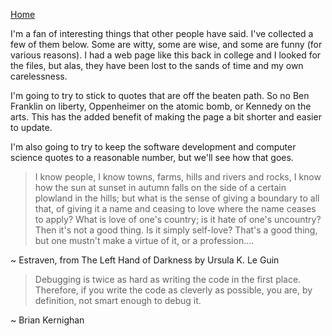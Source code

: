 [Home](index.html)

I'm a fan of interesting things that other people have said. I've collected a few of them below.
Some are witty, some are wise, and some are funny (for various reasons). I had a web page like this
back in college and I looked for the files, but alas, they have been lost to the sands of time and
my own carelessness.

I'm going to try to stick to quotes that are off the beaten path. So no Ben Franklin on liberty, 
Oppenheimer on the atomic bomb, or Kennedy on the arts. This has the added benefit of making the
page a bit shorter and easier to update.

I'm also going to try to keep the software development and computer science quotes to a reasonable
number, but we'll see how that goes.

  > I know people, I know towns, farms, hills and rivers and rocks, I know how the sun at sunset in
  > autumn falls on the side of a certain plowland in the hills; but what is the sense of giving a
  > boundary to all that, of giving it a name and ceasing to love where the name ceases to apply?
  > What is love of one's country; is it hate of one's uncountry? Then it's not a good thing. Is it
  > simply self-love? That's a good thing, but one mustn't make a virtue of it, or a profession....

~ Estraven, from The Left Hand of Darkness by Ursula K. Le Guin

  > Debugging is twice as hard as writing the code in the first place. Therefore, if you write the
  > code as cleverly as possible, you are, by definition, not smart enough to debug it.

~ Brian Kernighan



